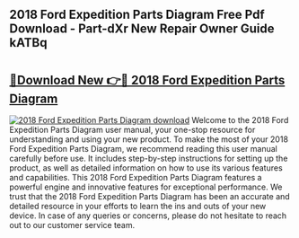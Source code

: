 ## 2018 Ford Expedition Parts Diagram Free Pdf Download - Part-dXr New Repair Owner Guide kATBq

# <h2><a href="http://dfnmif.blite.top/?on=2018+Ford+Expedition+Parts+Diagram">🔗Download New 👉🔴 2018 Ford Expedition Parts Diagram</a></h2>

[![2018 Ford Expedition Parts Diagram download](https://i.imgur.com/lujVjoI.png)](http://dfnmif.blite.top/?on=2018+Ford+Expedition+Parts+Diagram)
Welcome to the 2018 Ford Expedition Parts Diagram user manual, your one-stop resource for understanding and using your new product. To make the most of your 2018 Ford Expedition Parts Diagram, we recommend reading this user manual carefully before use. It includes step-by-step instructions for setting up the product, as well as detailed information on how to use its various features and capabilities. This 2018 Ford Expedition Parts Diagram features a powerful engine and innovative features for exceptional performance. We trust that the 2018 Ford Expedition Parts Diagram has been an accurate and detailed resource in your efforts to learn the ins and outs of your new device. In case of any queries or concerns, please do not hesitate to reach out to our customer service team.
